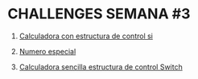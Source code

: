 # CHALLENGES SEMANA #3 

1. [Calculadora con estructura de control si](https://github.com/mikerazor5786/Challenges_Core-Code_Miguel-Tellez/blob/7b20646fc546116701dc03f511b60ade4484cf8d/contenido/semana_3/1%20calculadora%20estructura%20si/readme.md)

2. [Numero especial](https://github.com/mikerazor5786/Challenges_Core-Code_Miguel-Tellez/blob/7b20646fc546116701dc03f511b60ade4484cf8d/contenido/semana_3/2%20numero%20especial/readme.md)

3. [Calculadora sencilla estructura de control Switch](https://github.com/mikerazor5786/Challenges_Core-Code_Miguel-Tellez/blob/7b20646fc546116701dc03f511b60ade4484cf8d/contenido/semana_3/3%20calculadora%20sencilla%20estructura%20switch/readme.md)
